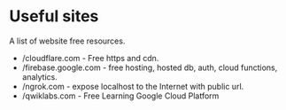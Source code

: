 # Useful sites

A list of website free resources.

* /cloudflare.com - Free https and cdn.
* /firebase.google.com - free hosting, hosted db, auth, cloud functions, analytics.
* /ngrok.com - expose localhost to the Internet with public url.
* /qwiklabs.com - Free Learning Google Cloud Platform

